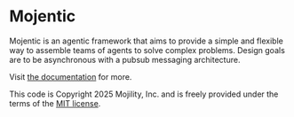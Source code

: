 # Mojentic

Mojentic is an agentic framework that aims to provide a simple and flexible way to assemble teams of agents to solve
complex problems. Design goals are to be asynchronous with a pubsub messaging architecture.

Visit [the documentation](https://mojility.github.io/mojentic/) for more.

This code is Copyright 2025 Mojility, Inc. and is freely provided under the terms of the [MIT license](LICENSE.md).